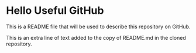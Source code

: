 # Hello Useful GitHub

This is a README file that will be used to describe this
repository on GitHub.

This is an extra line of text added to the copy
of README.md in the cloned repository.
